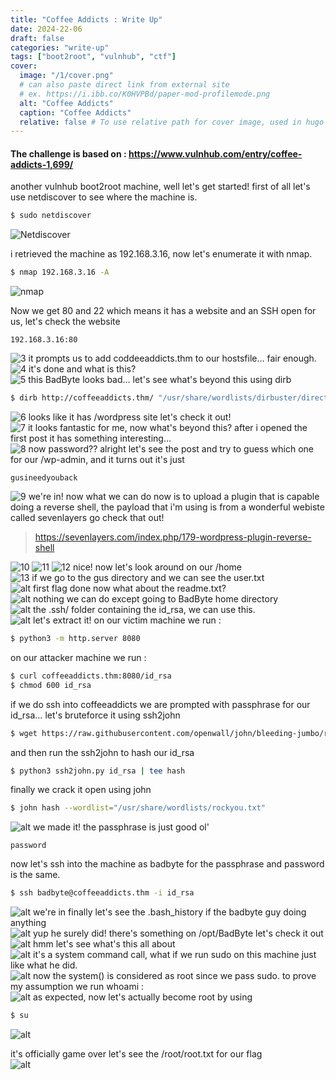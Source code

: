 ```yaml
---
title: "Coffee Addicts : Write Up"
date: 2024-22-06
draft: false
categories: "write-up"
tags: ["boot2root", "vulnhub", "ctf"]
cover:
  image: "/1/cover.png"
  # can also paste direct link from external site
  # ex. https://i.ibb.co/K0HVPBd/paper-mod-profilemode.png
  alt: "Coffee Addicts"
  caption: "Coffee Addicts"
  relative: false # To use relative path for cover image, used in hugo Page-bundles
---
```

#### The challenge is based on : https://www.vulnhub.com/entry/coffee-addicts-1,699/  
another vulnhub boot2root machine, well let's get started! first of all let's use netdiscover to see where the machine is.  

```bash
$ sudo netdiscover
```
![Netdiscover](/1/1.png)

i retrieved the machine as 192.168.3.16, now let's enumerate it with nmap.  
```bash
$ nmap 192.168.3.16 -A
```
![nmap](/1/2.png)

Now we get 80 and 22 which means it has a website and an SSH open for us, let's check the website  
```plain
192.168.3.16:80
```
![3](/1/3.png)
it prompts us to add coddeeaddicts.thm to our hostsfile… fair enough.  
![4](/1/4.png)
it's done and what is this?  
![5](/1/5.png)
this BadByte looks bad… let's see what's beyond this using dirb

```bash
$ dirb http://coffeeaddicts.thm/ "/usr/share/wordlists/dirbuster/directory-list-2.3-medium.txt"
```
![6](/1/6.png)
looks like it has /wordpress site let's check it out!  
![7](/1/7.png)
it looks fantastic for me, now what's beyond this? after i opened the first post it has something interesting…  
![8](/1/8.png)
now password?? alright let's see the post and try to guess which one for our /wp-admin, and it turns out it's just  
```plain
gusineedyouback
```
![9](/1/9.png)
we're in! now what we can do now is to upload a plugin that is capable doing a reverse shell, the payload that i'm using is from a wonderful webiste called sevenlayers go check that out!  
> https://sevenlayers.com/index.php/179-wordpress-plugin-reverse-shell

![10](/1/10.png)
![11](/1/11.png)
![12](/1/12.png)
nice! now let's look around on our /home  
![13](/1/13.png)
if we go to the gus directory and we can see the user.txt  
![alt](/1/14.png)
first flag done now what about the readme.txt?  
![alt](/1/15.png)
nothing we can do except going to BadByte home directory  
![alt](/1/16.png)
the .ssh/ folder containing the id_rsa, we can use this.  
![alt](/1/17.png)
let's extract it! on our victim machine we run :  
```bash
$ python3 -m http.server 8080
```
on our attacker machine we run :  
```bash
$ curl coffeeaddicts.thm:8080/id_rsa
$ chmod 600 id_rsa
```

if we do ssh into coffeeaddicts we are prompted with passphrase for our id_rsa… let's bruteforce it using ssh2john  
```bash
$ wget https://raw.githubusercontent.com/openwall/john/bleeding-jumbo/run/ssh2john.py
```
and then run the ssh2john to hash our id_rsa

```bash
$ python3 ssh2john.py id_rsa | tee hash
```

finally we crack it open using john
```bash
$ john hash --wordlist="/usr/share/wordlists/rockyou.txt"
```
![alt](/1/18.png)
we made it! the passphrase is just good ol'
```plain
password
```

now let's ssh into the machine as badbyte for the passphrase and password is the same.  
```bash
$ ssh badbyte@coffeeaddicts.thm -i id_rsa
```
![alt](/1/19.png)
we're in finally let's see the .bash_history if the badbyte guy doing anything  
![alt](/1/20.png)
yup he surely did! there's something on /opt/BadByte let's check it out  
![alt](/1/21.png)
hmm let's see what's this all about  
![alt](/1/22.png)
it's a system command call, what if we run sudo on this machine just like what he did.  
![alt](/1/23.png)
now the system() is considered as root since we pass sudo. to prove my assumption we run whoami :  
![alt](/1/25.png)
as expected, now let's actually become root by using  
```bash
$ su
```
![alt](/1/26.png)

it's officially game over let's see the /root/root.txt for our flag  
![alt](/1/27.png)